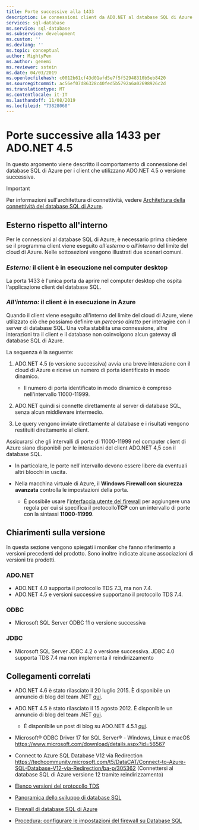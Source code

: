 ```yaml
---
title: Porte successive alla 1433
description: Le connessioni client da ADO.NET al database SQL di Azure possono ignorare il proxy e interagire direttamente con il database usando porte diverse da 1433.
services: sql-database
ms.service: sql-database
ms.subservice: development
ms.custom: ''
ms.devlang: ''
ms.topic: conceptual
author: MightyPen
ms.author: genemi
ms.reviewer: sstein
ms.date: 04/03/2019
ms.openlocfilehash: c0012b61cf43d01afd5e7f5f52948310b5eb8420
ms.sourcegitcommit: ac56ef07d86328c40fed5b5792a6a02698926c2d
ms.translationtype: MT
ms.contentlocale: it-IT
ms.lasthandoff: 11/08/2019
ms.locfileid: "73828068"
---
```

# <a name="ports-beyond-1433-for-adonet-45"></a>Porte successive alla 1433 per ADO.NET 4.5

In questo argomento viene descritto il comportamento di connessione del database SQL di Azure per i client che utilizzano ADO.NET 4.5 o versione successiva.

> [!IMPORTANT]
> Per informazioni sull'architettura di connettività, vedere [Architettura della connettività del database SQL di Azure](sql-database-connectivity-architecture.md).
>

## <a name="outside-vs-inside"></a>Esterno rispetto all'interno

Per le connessioni al database SQL di Azure, è necessario prima chiedere se il programma client viene eseguito *all'esterno* o *all'interno* del limite del cloud di Azure. Nelle sottosezioni vengono illustrati due scenari comuni.

### <a name="outside-client-runs-on-your-desktop-computer"></a>*Esterno:* il client è in esecuzione nel computer desktop

La porta 1433 è l'unica porta da aprire nel computer desktop che ospita l'applicazione client del database SQL.

### <a name="inside-client-runs-on-azure"></a>*All'interno:* il client è in esecuzione in Azure

Quando il client viene eseguito all'interno del limite del cloud di Azure, viene utilizzato ciò che possiamo definire un *percorso diretto* per interagire con il server di database SQL. Una volta stabilita una connessione, altre interazioni tra il client e il database non coinvolgono alcun gateway di database SQL di Azure.

La sequenza è la seguente:

1. ADO.NET 4.5 (o versione successiva) avvia una breve interazione con il cloud di Azure e riceve un numero di porta identificato in modo dinamico.

   * Il numero di porta identificato in modo dinamico è compreso nell'intervallo 11000-11999.
2. ADO.NET quindi si connette direttamente al server di database SQL, senza alcun middleware intermedio.
3. Le query vengono inviate direttamente al database e i risultati vengono restituiti direttamente al client.

Assicurarsi che gli intervalli di porte di 11000-11999 nel computer client di Azure siano disponibili per le interazioni del client ADO.NET 4,5 con il database SQL.

* In particolare, le porte nell'intervallo devono essere libere da eventuali altri blocchi in uscita.
* Nella macchina virtuale di Azure, il **Windows Firewall con sicurezza avanzata** controlla le impostazioni della porta.
  
  * È possibile usare l'[interfaccia utente del firewall](https://msdn.microsoft.com/library/cc646023.aspx) per aggiungere una regola per cui si specifica il protocollo**TCP** con un intervallo di porte con la sintassi **11000-11999**.

## <a name="version-clarifications"></a>Chiarimenti sulla versione

In questa sezione vengono spiegati i moniker che fanno riferimento a versioni precedenti del prodotto. Sono inoltre indicate alcune associazioni di versioni tra prodotti.

### <a name="adonet"></a>ADO.NET

* ADO.NET 4.0 supporta il protocollo TDS 7.3, ma non 7.4.
* ADO.NET 4.5 e versioni successive supportano il protocollo TDS 7.4.

### <a name="odbc"></a>ODBC

* Microsoft SQL Server ODBC 11 o versione successiva

### <a name="jdbc"></a>JDBC

* Microsoft SQL Server JDBC 4.2 o versione successiva. JDBC 4.0 supporta TDS 7.4 ma non implementa il reindirizzamento

## <a name="related-links"></a>Collegamenti correlati

* ADO.NET 4.6 è stato rilasciato il 20 luglio 2015. È disponibile un annuncio di blog del team .NET [qui](https://blogs.msdn.com/b/dotnet/archive/20../../announcing-net-framework-4-6.aspx).
* ADO.NET 4.5 è stato rilasciato il 15 agosto 2012. È disponibile un annuncio di blog del team .NET [qui](https://blogs.msdn.com/b/dotnet/archive/20../../announcing-the-release-of-net-framework-4-5-rtm-product-and-source-code.aspx).
  * È disponibile un post di blog su ADO.NET 4.5.1 [qui](https://blogs.msdn.com/b/dotnet/archive/20../../announcing-the-net-framework-4-5-1-preview.aspx).

* Microsoft® ODBC Driver 17 for SQL Server® - Windows, Linux e macOS https://www.microsoft.com/download/details.aspx?id=56567

* Connect to Azure SQL Database V12 via Redirection https://techcommunity.microsoft.com/t5/DataCAT/Connect-to-Azure-SQL-Database-V12-via-Redirection/ba-p/305362 (Connettersi al database SQL di Azure versione 12 tramite reindirizzamento)

* [Elenco versioni del protocollo TDS](https://www.freetds.org/userguide/tdshistory.htm)
* [Panoramica dello sviluppo di database SQL](sql-database-develop-overview.md)
* [Firewall di database SQL di Azure](sql-database-firewall-configure.md)
* [Procedura: configurare le impostazioni del firewall su Database SQL](sql-database-configure-firewall-settings.md)


